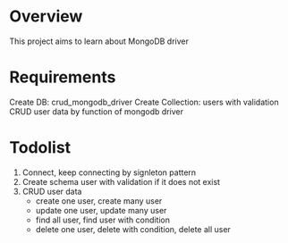 # Overview

This project aims to learn about MongoDB driver

# Requirements

Create DB: crud_mongodb_driver
Create Collection: users with validation
CRUD user data by function of mongodb driver

# Todolist

1. Connect, keep connecting by signleton pattern
2. Create schema user with validation if it does not exist
3. CRUD user data
   * create one user, create many user
   * update one user, update many user
   * find all user, find user with condition 
   * delete one user, delete with condition, delete all user


